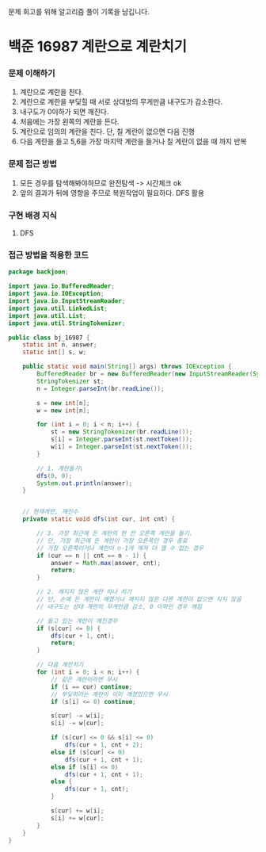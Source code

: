 문제 회고를 위해 알고리즘 풀이 기록을 남깁니다.

# 백준 16987 계란으로 계란치기


### 문제 이해하기
1. 계란으로 계란을 친다.
2. 계란으로 계란을 부딫힐 때 서로 상대방의 무게만큼 내구도가 감소한다.
3. 내구도가 0이하가 되면 깨진다.
4. 처음에는 가장 왼쪽의 계란을 든다.
5. 계란으로 임의의 계란을 친다. 단, 칠 계란이 없으면 다음 진행
6. 다음 계란을 들고 5,6을 가장 마지막 계란을 들거나 칠 계란이 없을 때 까지 반복

### 문제 접근 방법
1. 모든 경우를 탐색해봐야하므로 완전탐색 -> 시간체크 ok
2. 앞의 결과가 뒤에 영향을 주므로 복원작업이 필요하다. DFS 활용

### 구현 배경 지식
1. DFS

### 접근 방법을 적용한 코드
```java
package backjoon;

import java.io.BufferedReader;
import java.io.IOException;
import java.io.InputStreamReader;
import java.util.LinkedList;
import java.util.List;
import java.util.StringTokenizer;

public class bj_16987 {
    static int n, answer;
    static int[] s, w;

    public static void main(String[] args) throws IOException {
        BufferedReader br = new BufferedReader(new InputStreamReader(System.in));
        StringTokenizer st;
        n = Integer.parseInt(br.readLine());

        s = new int[n];
        w = new int[n];

        for (int i = 0; i < n; i++) {
            st = new StringTokenizer(br.readLine());
            s[i] = Integer.parseInt(st.nextToken());
            w[i] = Integer.parseInt(st.nextToken());
        }

        // 1. 계란들기\
        dfs(0, 0);
        System.out.println(answer);
    }


    // 현재계란, 깨진수
    private static void dfs(int cur, int cnt) {

        // 3. 가장 최근에 든 계란의 한 칸 오른쪽 계란을 들기.
        // 단, 가장 최근에 든 계란이 가장 오른쪽인 경우 종료
        // 가장 오른쪽이거나 계란이 n-1개 깨져 더 깰 수 없는 경우
        if (cur == n || cnt == n - 1) {
            answer = Math.max(answer, cnt);
            return;
        }

        // 2. 깨지지 않은 계란 하나 치기
        // 단, 손에 든 계란이 깨졌거나 깨지지 않은 다른 계란이 없으면 치지 않음
        // 내구도는 상대 계란의 무게만큼 감소, 0 이하인 경우 깨짐

        // 들고 있는 계란이 깨진경우
        if (s[cur] <= 0) {
            dfs(cur + 1, cnt);
            return;
        }

        // 다음 계란치기
        for (int i = 0; i < n; i++) {
            // 같은 계란이라면 무시
            if (i == cur) continue;
            // 부딫히려는 계란이 이미 깨졌있으면 무시
            if (s[i] <= 0) continue;

            s[cur] -= w[i];
            s[i] -= w[cur];

            if (s[cur] <= 0 && s[i] <= 0)
                dfs(cur + 1, cnt + 2);
            else if (s[cur] <= 0)
                dfs(cur + 1, cnt + 1);
            else if (s[i] <= 0)
                dfs(cur + 1, cnt + 1);
            else {
                dfs(cur + 1, cnt);
            }

            s[cur] += w[i];
            s[i] += w[cur];
        }
    }
}

```